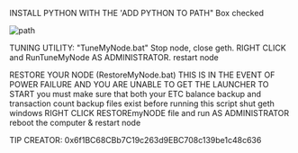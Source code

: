 INSTALL PYTHON WITH THE 'ADD PYTHON TO PATH" Box checked

![path](https://github.com/Phoenix1969/ETCPOW-Tools/assets/18568844/cb4bf589-cd26-4358-95aa-43663f3597f7)

TUNING UTILITY: "TuneMyNode.bat"
Stop node, close geth.
RIGHT CLICK and RunTuneMyNode AS ADMINISTRATOR.
restart node

RESTORE YOUR NODE (RestoreMyNode.bat)
THIS IS IN THE EVENT OF POWER FAILURE AND YOU ARE UNABLE TO GET THE LAUNCHER TO START
you must make sure that both your ETC balance backup and transaction count backup files exist before running this script
shut geth windows
RIGHT CLICK RESTOREmyNODE file and run AS ADMINISTRATOR
reboot the computer & restart node


TIP CREATOR: 0x6f1BC68CBb7C19c263d9EBC708c139be1c48c636

